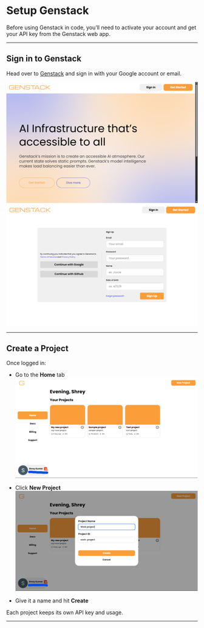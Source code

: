 # **Setup Genstack**

Before using Genstack in code, you’ll need to activate your account and get your API key from the Genstack web app.

---

## **Sign in to Genstack**

Head over to [Genstack](https://genstack.fly.dev) and sign in with your Google account or email.

![Sign in to Genstack](/assets/landing-screenshot.png)
![Get Started with Genstack](/assets/get-started-screenshot.png)

---

## **Create a Project**

Once logged in:

- Go to the **Home** tab
![Home Tab](/assets/home-screenshot.png)

- Click **New Project**
![New Project](/assets/new-project.png)

- Give it a name and hit **Create**

Each project keeps its own API key and usage.

---

